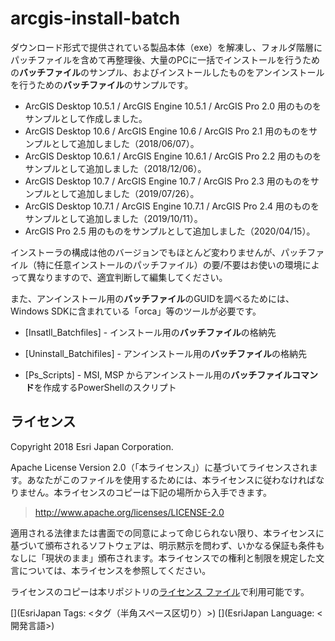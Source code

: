 # arcgis-install-batch

ダウンロード形式で提供されている製品本体（exe）を解凍し、フォルダ階層にパッチファイルを含めて再整理後、大量のPCに一括でインストールを行うための**バッチファイル**のサンプル、およびインストールしたものをアンインストールを行うための**バッチファイル**のサンプルです。

* ArcGIS Desktop 10.5.1 / ArcGIS Engine 10.5.1 / ArcGIS Pro 2.0 用のものをサンプルとして作成しました。
* ArcGIS Desktop 10.6   / ArcGIS Engine 10.6   / ArcGIS Pro 2.1 用のものをサンプルとして追加しました（2018/06/07）。
* ArcGIS Desktop 10.6.1 / ArcGIS Engine 10.6.1 / ArcGIS Pro 2.2 用のものをサンプルとして追加しました（2018/12/06）。
* ArcGIS Desktop 10.7   / ArcGIS Engine 10.7   / ArcGIS Pro 2.3 用のものをサンプルとして追加しました（2019/07/26）。
* ArcGIS Desktop 10.7.1 / ArcGIS Engine 10.7.1 / ArcGIS Pro 2.4 用のものをサンプルとして追加しました（2019/10/11）。
* ArcGIS Pro 2.5 用のものをサンプルとして追加しました（2020/04/15）。

インストーラの構成は他のバージョンでもほとんど変わりませんが、パッチファイル（特に任意インストールのパッチファイル）の要/不要はお使いの環境によって異なりますので、適宜判断して編集してください。

また、アンインストール用の**バッチファイル**のGUIDを調べるためには、Windows SDKに含まれている「orca」等のツールが必要です。

- [Insatll_Batchfiles] - インストール用の**バッチファイル**の格納先

- [Uninstall_Batchifiles] - アンインストール用の**バッチファイル**の格納先

- [Ps_Scripts] - MSI, MSP からアンインストール用の**バッチファイルコマンド**を作成するPowerShellのスクリプト


## ライセンス
Copyright 2018 Esri Japan Corporation.

Apache License Version 2.0（「本ライセンス」）に基づいてライセンスされます。あなたがこのファイルを使用するためには、本ライセンスに従わなければなりません。本ライセンスのコピーは下記の場所から入手できます。

> http://www.apache.org/licenses/LICENSE-2.0

適用される法律または書面での同意によって命じられない限り、本ライセンスに基づいて頒布されるソフトウェアは、明示黙示を問わず、いかなる保証も条件もなしに「現状のまま」頒布されます。本ライセンスでの権利と制限を規定した文言については、本ライセンスを参照してください。

ライセンスのコピーは本リポジトリの[ライセンス ファイル](./LICENSE)で利用可能です。

[](EsriJapan Tags: <タグ（半角スペース区切り）>)
[](EsriJapan Language: <開発言語>)
